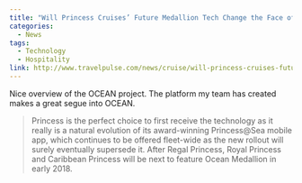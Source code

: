 ```yaml
---
title: "Will Princess Cruises’ Future Medallion Tech Change the Face of Travel?"
categories:
  - News
tags:
  - Technology
  - Hospitality
link: http://www.travelpulse.com/news/cruise/will-princess-cruises-future-medallion-tech-change-the-face-of-travel.html
---
```


Nice overview of the OCEAN project. The platform my team has created makes a great segue into OCEAN.

>Princess is the perfect choice to first receive the technology as it really is a natural evolution of its award-winning Princess@Sea mobile app, which continues to be offered fleet-wide as the new rollout will surely eventually supersede it. After Regal Princess, Royal Princess and Caribbean Princess will be next to feature Ocean Medallion in early 2018.



